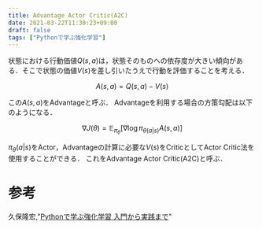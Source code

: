 ```yaml
---
title: Advantage Actor Critic(A2C)
date: 2021-03-22T11:30:23+09:00
draft: false
tags: ["Pythonで学ぶ強化学習"] 
---
```

<!--more-->

状態における行動価値$Q(s,a)$は，状態そのものへの依存度が大きい傾向がある．そこで状態の価値$V(s)$を差し引いたうえで行動を評価することを考える．

$$A(s,a)=Q(s,a)-V(s)$$

この$A(s,a)$をAdvantageと呼ぶ．
Advantageを利用する場合の方策勾配は以下のようになる．

$$\nabla J(\theta) = \mathbb{E}_{\pi_{\theta}}[\nabla \log \pi_{\theta(a|s)}A(s,a)]$$

$\pi_\theta(a|s)$をActor，Advantageの計算に必要な$V(s)$をCriticとしてActor Critic法を使用することができる．
これをAdvantage Actor Critic(A2C)と呼ぶ．

# 参考
久保隆宏,"[Pythonで学ぶ強化学習 入門から実践まで](https://amzn.to/3tA1S4W)"